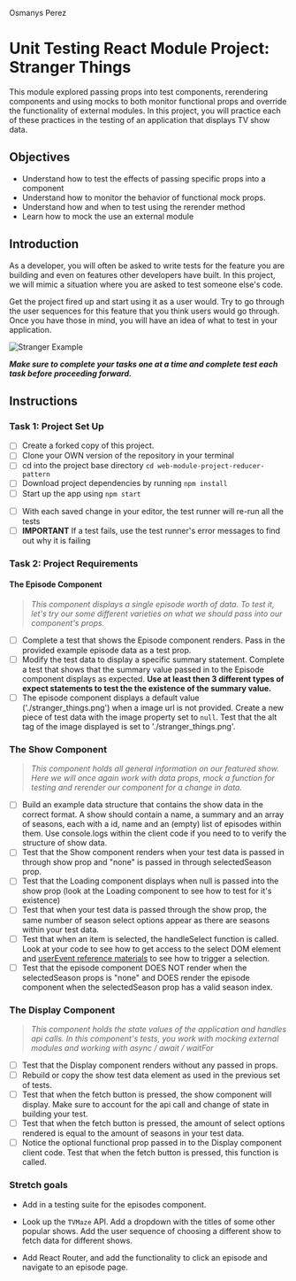 Osmanys Perez
# Unit Testing React Module Project: Stranger Things

This module explored passing props into test components, rerendering components and using mocks to both monitor functional props and override the functionality of external modules. In this project, you will practice each of these practices in the testing of an application that displays TV show data.

## Objectives
- Understand how to test the effects of passing specific props into a component
- Understand how to monitor the behavior of functional mock props.
- Understand how and when to test using the rerender method
- Learn how to mock the use an external module

## Introduction
As a developer, you will often be asked to write tests for the feature you are building and even on features other developers have built. In this project, we will mimic a situation where you are asked to test someone else's code.

Get the project fired up and start using it as a user would. Try to go through the user sequences for this feature that you think users would go through. Once you have those in mind, you will have an idea of what to test in your application.

![Stranger Example](project_example.gif)

***Make sure to complete your tasks one at a time and complete test each task before proceeding forward.***

## Instructions
### Task 1: Project Set Up
* [ ] Create a forked copy of this project.
* [ ] Clone your OWN version of the repository in your terminal
* [ ] cd into the project base directory `cd web-module-project-reducer-pattern`
* [ ] Download project dependencies by running `npm install`
* [ ] Start up the app using `npm start`
- [ ] With each saved change in your editor, the test runner will re-run all the tests
- [ ] **IMPORTANT** If a test fails, use the test runner's error messages to find out why it is failing

### Task 2: Project Requirements
#### The Episode Component
> *This component displays a single episode worth of data. To test it, let's try our some different varieties on what we should pass into our component's props.*

* [ ] Complete a test that shows the Episode component renders. Pass in the provided example episode data as a test prop.
* [ ] Modify the test data to display a specific summary statement. Complete a test that shows that the summary value passed in to the Episode component displays as expected. **Use at least then 3 different types of expect statements to test the the existence of the summary value.**
* [ ] The episode component displays a default value ('./stranger_things.png') when a image url is not provided. Create a new piece of test data with the image property set to `null`. Test that the alt tag of the image displayed is set to './stranger_things.png'.

### The Show Component
> *This component holds all general information on our featured show. Here we will once again work with data props, mock a function for testing and rerender our component for a change in data.*

* [ ] Build an example data structure that contains the show data in the correct format. A show should contain a name, a summary and an array of seasons, each with a id, name and an (empty) list of episodes within them. Use console.logs within the client code if you need to to verify the structure of show data.
* [ ] Test that the Show component renders when your test data is passed in through show prop and "none" is passed in through selectedSeason prop.
* [ ] Test that the Loading component displays when null is passed into the show prop (look at the Loading component to see how to test for it's existence)
* [ ] Test that when your test data is passed through the show prop, the same number of season select options appear as there are seasons within your test data.
* [ ] Test that when an item is selected, the handleSelect function is called. Look at your code to see how to get access to the select DOM element and [userEvent reference materials](https://testing-library.com/docs/ecosystem-user-event/) to see how to trigger a selection.
* [ ] Test that the episode component DOES NOT render when the selectedSeason props is "none" and DOES render the episode component when the selectedSeason prop has a valid season index.

### The Display Component
> *This component holds the state values of the application and handles api calls. In this component's tests, you work with mocking external modules and working with async / await / waitFor*
* [ ] Test that the Display component renders without any passed in props.
* [ ] Rebuild or copy the show test data element as used in the previous set of tests.
* [ ] Test that when the fetch button is pressed, the show component will display. Make sure to account for the api call and change of state in building your test.
* [ ] Test that when the fetch button is pressed, the amount of select options rendered is equal to the amount of seasons in your test data.
* [ ] Notice the optional functional prop passed in to the Display component client code. Test that when the fetch button is pressed, this function is called.

### Stretch goals

- Add in a testing suite for the episodes component.

- Look up the `TVMaze` API. Add a dropdown with the titles of some other popular shows. Add the user sequence of choosing a different show to fetch data for different shows.

- Add React Router, and add the functionality to click an episode and navigate to an episode page.
